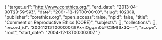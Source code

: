 {
  "target_url": "http://www.corethics.org/", 
  "end_date": "2013-04-30T23:59:59Z", 
  "date": "2004-12-13T00:00:00", 
  "slug": 102308, 
  "publisher": "corethics.org", 
  "open_access": false, 
  "npld": false, 
  "title": "Comment on Reproductive Ethics (CORE)", 
  "subjects": [], 
  "collections": [], 
  "record_id": "20041213T000000/SfPx+iOgqan0bFCSMf8xSQ==", 
  "scope": "root", 
  "start_date": "2004-12-13T00:00:00Z"
}

